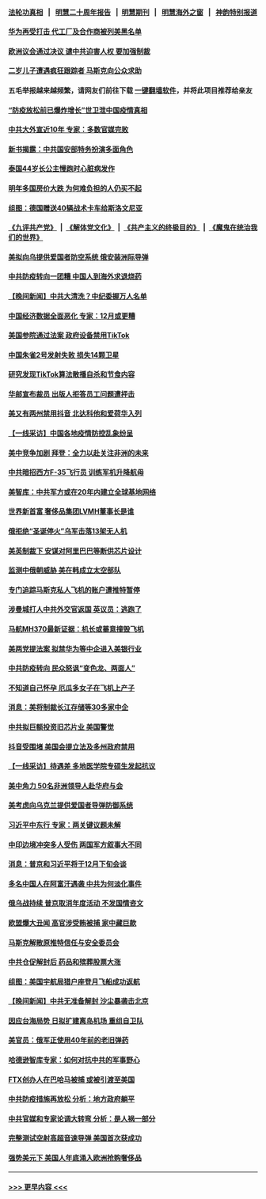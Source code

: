 #### [法轮功真相](https://github.com/gfw-breaker/truth/blob/master/README.md?t=0) &nbsp;&nbsp;|&nbsp;&nbsp; [明慧二十周年报告](https://github.com/gfw-breaker/mh-reports/blob/master/README.md?t=0) &nbsp;&nbsp;|&nbsp;&nbsp;[明慧期刊](https://github.com/gfw-breaker/mh-qikan) &nbsp;&nbsp;|&nbsp;&nbsp; [明慧海外之窗](https://github.com/gfw-breaker/mh-news/blob/master/README.md?t=0) &nbsp;&nbsp;|&nbsp;&nbsp; [神韵特别报道](https://github.com/gfw-breaker/mh-news/blob/master/shenyun.md?t=0)
#### [华为再受打击 代工厂及合作商被列美黑名单](../pages/nsc418/n13885714.md?t=12160750) 
#### [欧洲议会通过决议 谴中共迫害人权 要加强制裁](../pages/nsc418/n13885670.md?t=12160750) 
#### [二岁儿子遭遇疯狂跟踪者 马斯克向公众求助](../pages/nsc418/n13885686.md?t=12160750) 
#### 五毛举报越来越频繁，请网友们前往下载 [一键翻墙软件](https://github.com/gfw-breaker/ssr-accounts)，并将此项目推荐给亲友
#### [“防疫放松前已爆炸增长”世卫泄中国疫情真相](../pages/nsc418/n13884968.md?t=12160750) 
#### [中共大外宣近10年 专家：多数官媒完败](../pages/nsc418/n13884955.md?t=12160750) 
#### [新书揭露：中共国安部特务扮演多面角色](../pages/nsc418/n13885682.md?t=12160750) 
#### [泰国44岁长公主慢跑时心脏病发作](../pages/nsc418/n13885599.md?t=12160750) 
#### [明年多国房价大跌 为何难负担的人仍买不起](../pages/nsc418/n13885536.md?t=12160750) 
#### [组图：德国赠送40辆战术卡车给斯洛文尼亚](../pages/nsc418/n13885416.md?t=12160750) 
#### [《九评共产党》](https://github.com/begood0513/9ping.md/blob/master/README.md) &nbsp;|&nbsp; [《解体党文化》](../../../../jtdwh.md/blob/master/README.md)  &nbsp;|&nbsp; [《共产主义的终极目的》](../../../../gczydzjmd.md/blob/master/README.md) &nbsp;|&nbsp; [《魔鬼在统治我们的世界》](../../../../mgztzwmdsj.md/blob/master/README.md) 
#### [美拟向乌提供爱国者防空系统 俄安装洲际导弹](../pages/nsc418/n13885482.md?t=12160750) 
#### [中共防疫转向一团糟 中国人到海外求退烧药](../pages/nsc418/n13885537.md?t=12160750) 
#### [【晚间新闻】中共大清洗？中纪委握万人名单](../pages/nsc418/n13885370.md?t=12160750) 
#### [中国经济数据全面恶化 专家：12月或更糟](../pages/nsc418/n13885320.md?t=12160750) 
#### [美国参院通过法案 政府设备禁用TikTok](../pages/nsc418/n13885050.md?t=12160750) 
#### [中国朱雀2号发射失败 损失14颗卫星](../pages/nsc418/n13885136.md?t=12160750) 
#### [研究发现TikTok算法散播自杀和节食内容](../pages/nsc418/n13885095.md?t=12160750) 
#### [华邮宣布裁员 出版人拒答员工问题遭抨击](../pages/nsc418/n13884928.md?t=12160750) 
#### [美又有两州禁用抖音 北达科他和爱荷华入列](../pages/nsc418/n13884988.md?t=12160750) 
#### [【一线采访】中国各地疫情防控乱象纷呈](../pages/nsc418/n13884826.md?t=12160750) 
#### [美中竞争加剧 拜登：全力以赴关注非洲的未来](../pages/nsc418/n13884888.md?t=12160750) 
#### [中共暗招西方F-35飞行员 训练军机升降航母](../pages/nsc418/n13884980.md?t=12160750) 
#### [美智库：中共军方或在20年内建立全球基地网络](../pages/nsc418/n13884946.md?t=12160750) 
#### [世界新首富 奢侈品集团LVMH董事长是谁](../pages/nsc418/n13884843.md?t=12160750) 
#### [俄拒绝“圣诞停火”乌军击落13架无人机](../pages/nsc418/n13884844.md?t=12160750) 
#### [美英制裁下 安谋对阿里巴巴等断供芯片设计](../pages/nsc418/n13884840.md?t=12160750) 
#### [监测中俄朝威胁 美在韩成立太空部队](../pages/nsc418/n13884813.md?t=12160750) 
#### [专门追踪马斯克私人飞机的账户遭推特暂停](../pages/nsc418/n13884261.md?t=12160750) 
#### [涉曼城打人中共外交官返国 英议员：逃跑了](../pages/nsc418/n13884830.md?t=12160750) 
#### [马航MH370最新证据：机长或蓄意撞毁飞机](../pages/nsc418/n13884822.md?t=12160750) 
#### [美两党提法案 拟禁华为等中企进入美银行业](../pages/nsc418/n13884752.md?t=12160750) 
#### [中共防疫转向 民众怒讽“变色龙、两面人”](../pages/nsc418/n13884713.md?t=12160750) 
#### [不知道自己怀孕 厄瓜多女子在飞机上产子](../pages/nsc418/n13884392.md?t=12160750) 
#### [消息：美将制裁长江存储等30多家中企](../pages/nsc418/n13884497.md?t=12160750) 
#### [中共拟巨额投资旧芯片业 美国警觉](../pages/nsc418/n13884391.md?t=12160750) 
#### [抖音受围堵 美国会提立法及多州政府禁用](../pages/nsc418/n13884105.md?t=12160750) 
#### [【一线采访】待遇差 多地医学院专硕生发起抗议](../pages/nsc418/n13883914.md?t=12160750) 
#### [美中角力 50名非洲领导人赴华府与会](../pages/nsc418/n13884156.md?t=12160750) 
#### [美考虑向乌克兰提供爱国者导弹防御系统](../pages/nsc418/n13884175.md?t=12160750) 
#### [习近平中东行 专家：两关键议题未解](../pages/nsc418/n13883417.md?t=12160750) 
#### [中印边境冲突多人受伤 两国军方叙事大不同](../pages/nsc418/n13884127.md?t=12160750) 
#### [消息：普京和习近平将于12月下旬会谈](../pages/nsc418/n13884116.md?t=12160750) 
#### [多名中国人在阿富汗遇袭 中共为何淡化事件](../pages/nsc418/n13884109.md?t=12160750) 
#### [俄乌战持续 普京取消年度活动 不发国情咨文](../pages/nsc418/n13884090.md?t=12160750) 
#### [欧盟爆大丑闻 高官涉受贿被捕 家中藏巨款](../pages/nsc418/n13883993.md?t=12160750) 
#### [马斯克解散原推特信任与安全委员会](../pages/nsc418/n13883544.md?t=12160750) 
#### [中共仓促解封后 药品和殡葬股票大涨](../pages/nsc418/n13884102.md?t=12160750) 
#### [组图：美国宇航局猎户座登月飞船成功返航](../pages/nsc418/n13883910.md?t=12160750) 
#### [【晚间新闻】中共无准备解封 沙尘暴袭击北京](../pages/nsc418/n13883858.md?t=12160750) 
#### [因应台海局势 日拟扩建离岛机场 重组自卫队](../pages/nsc418/n13883805.md?t=12160750) 
#### [美官员：俄军正使用40年前的老旧弹药](../pages/nsc418/n13883721.md?t=12160750) 
#### [哈德逊智库专家：如何对抗中共的军事野心](../pages/nsc418/n13883608.md?t=12160750) 
#### [FTX创办人在巴哈马被捕 或被引渡至美国](../pages/nsc418/n13883624.md?t=12160750) 
#### [中共防疫措施再放松 分析：地方政府躺平](../pages/nsc418/n13883213.md?t=12160750) 
#### [中共官媒和专家论调大转弯 分析：是人祸一部分](../pages/nsc418/n13883453.md?t=12160750) 
#### [完整测试空射高超音速导弹 美国首次获成功](../pages/nsc418/n13883454.md?t=12160750) 
#### [强势美元下 美国人年底涌入欧洲抢购奢侈品](../pages/nsc418/n13883524.md?t=12160750) 

----
#### [ >>> 更早内容 <<< ](../indexes/nsc418-earlier.md)
